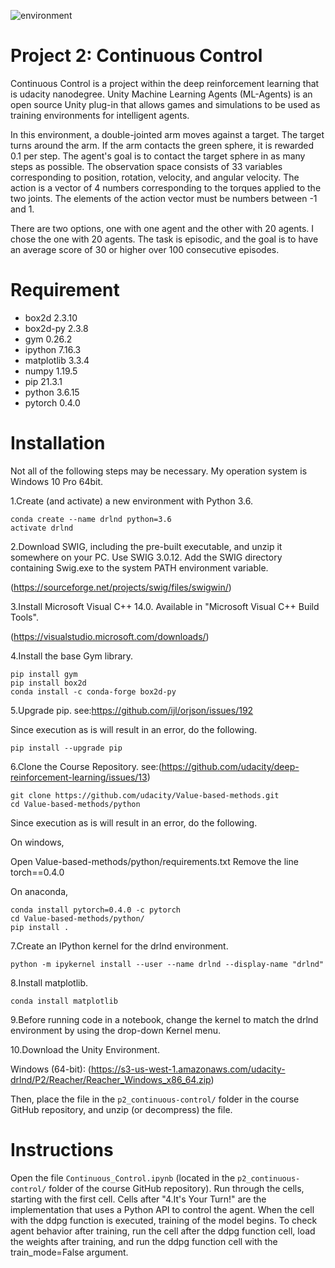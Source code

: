 ![environment](https://user-images.githubusercontent.com/4408363/221390431-53b268e3-0907-49a6-ba12-5599a9491c7b.gif)

# Project 2: Continuous Control
Continuous Control is a project within the deep reinforcement learning that is udacity nanodegree.
Unity Machine Learning Agents (ML-Agents) is an open source Unity plug-in that allows games and simulations to be used as training environments for intelligent agents.
 
In this environment, a double-jointed arm moves against a target. The target turns around the arm. If the arm contacts the green sphere, it is rewarded 0.1 per step. The agent's goal is to contact the target sphere in as many steps as possible. The observation space consists of 33 variables corresponding to position, rotation, velocity, and angular velocity. The action is a vector of 4 numbers corresponding to the torques applied to the two joints. The elements of the action vector must be numbers between -1 and 1.

There are two options, one with one agent and the other with 20 agents. I chose the one with 20 agents. The task is episodic, and the goal is to have an average score of 30 or higher over 100 consecutive episodes.


# Requirement

* box2d 2.3.10
* box2d-py 2.3.8
* gym 0.26.2
* ipython 7.16.3
* matplotlib 3.3.4
* numpy 1.19.5
* pip 21.3.1
* python 3.6.15
* pytorch 0.4.0 

# Installation

Not all of the following steps may be necessary.
My operation system is Windows 10 Pro 64bit.
 
1.Create (and activate) a new environment with Python 3.6.
 
```
conda create --name drlnd python=3.6 
activate drlnd
```
2.Download SWIG, including the pre-built executable, and unzip it somewhere on your PC. Use SWIG 3.0.12.
Add the SWIG directory containing Swig.exe to the system PATH environment variable.

(https://sourceforge.net/projects/swig/files/swigwin/)

3.Install Microsoft Visual C++ 14.0. Available in "Microsoft Visual C++ Build Tools".

(https://visualstudio.microsoft.com/downloads/)

4.Install the base Gym library.

```
pip install gym
pip install box2d
conda install -c conda-forge box2d-py
```

5.Upgrade pip.
see:https://github.com/ijl/orjson/issues/192

Since execution as is will result in an error, do the following.

```
pip install --upgrade pip
```

6.Clone the Course Repository.
see:(https://github.com/udacity/deep-reinforcement-learning/issues/13)

```
git clone https://github.com/udacity/Value-based-methods.git
cd Value-based-methods/python
```

Since execution as is will result in an error, do the following.

On windows,

Open Value-based-methods/python/requirements.txt
Remove the line torch==0.4.0

On anaconda,

```
conda install pytorch=0.4.0 -c pytorch
cd Value-based-methods/python/
pip install .
```

7.Create an IPython kernel for the drlnd environment.

``` 
python -m ipykernel install --user --name drlnd --display-name "drlnd"
```

8.Install matplotlib.

```
conda install matplotlib
```

9.Before running code in a notebook, change the kernel to match the drlnd environment by using the drop-down Kernel menu.

10.Download the Unity Environment.

Windows (64-bit):
(https://s3-us-west-1.amazonaws.com/udacity-drlnd/P2/Reacher/Reacher_Windows_x86_64.zip)

Then, place the file in the `p2_continuous-control/` folder in the course GitHub repository, and unzip (or decompress) the file.

# Instructions
 
Open the file `Continuous_Control.ipynb` (located in the `p2_continuous-control/` folder of the course GitHub repository).
Run through the cells, starting with the first cell.
Cells after "4.It's Your Turn!" are the implementation that uses a Python API to control the agent.
When the cell with the ddpg function is executed, training of the model begins.
To check agent behavior after training, run the cell after the ddpg function cell, load the weights after training, and run the ddpg function cell with the train_mode=False argument.
